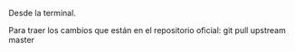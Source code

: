 Desde la terminal.

Para traer los cambios que están en el repositorio oficial:
git pull upstream master